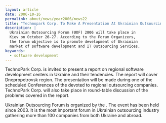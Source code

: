 ```yaml
---
layout: article
date: 2006-10-16
permalink: about/news/year2006/news22
title: "Technopark Corp. To Make A Presentation At Ukrainian Outsourcing Forum"
description: |
  Ukrainian Outsourcing Forum (UOF) 2006 will take place in
  Kiev on October 26-27. According to the Forum Organizers,
  the forum objective is to promote development of Ukrainian
  market of software development and IT Outsourcing Services.
keywords:
  - software development
---
```


TechnoPark Corp. is invited to present a report on regional software development centers in Ukraine 
and their tendencies. The report will cover Dnepropetrovsk region. The presentation will be made 
during one of the scheduled Conferences of the devoted to regional outsourcing companies. TechnoPark 
Corp. will also take place in round-table discussion of the problems covered in the report.

Ukrainian Outsourcing Forum is organized by the . The event has been held since 2003. It is the most 
important forum in Ukrainian outsourcing industry gathering more than 100 companies from both 
Ukraine and abroad.
